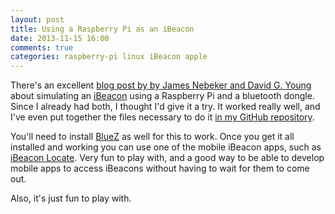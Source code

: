 ```yaml
---
layout: post
title: Using a Raspberry Pi as an iBeacon
date: 2013-11-15 16:00
comments: true
categories: raspberry-pi linux iBeacon apple
---
```


There's an excellent [blog post by by James Nebeker and David G. Young](http://developer.radiusnetworks.com/2013/10/09/how-to-make-an-ibeacon-out-of-a-raspberry-pi.html) about simulating an [iBeacon](http://en.wikipedia.org/wiki/IBeacon) using a Raspberry Pi and a bluetooth dongle. Since I already had both, I thought I'd give it a try. It worked really well, and I've even put together the files necessary to do it [in my GitHub repository](https://github.com/jacklund/piBeacon).

You'll need to install [BlueZ](http://www.bluez.org/) as well for this to work. Once you get it all installed and working you can use one of the mobile iBeacon apps, such as [iBeacon Locate](https://itunes.apple.com/us/app/ibeacon-locate/id738709014?ls=1&mt=8). Very fun to play with, and a good way to be able to develop mobile apps to access iBeacons without having to wait for them to come out.

Also, it's just fun to play with.
